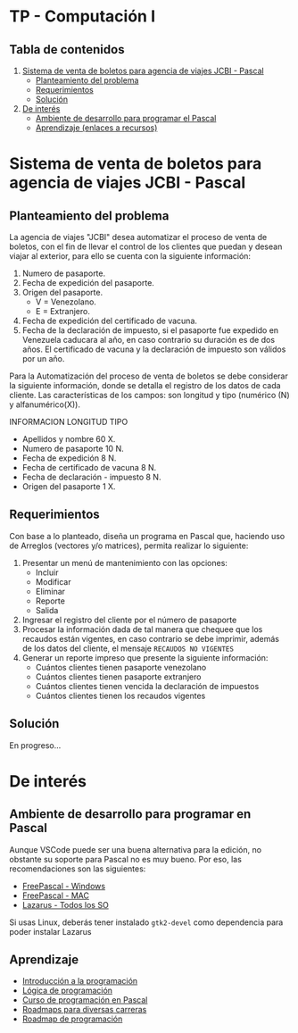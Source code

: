 TP - Computación I
==================

Tabla de contenidos
-------------------

1. [Sistema de venta de boletos para agencia de viajes JCBI - Pascal](#sistema-de-venta-de-boletos-para-agencia-de-viajes-jcbi---pascal)
    + [Planteamiento del problema](#planteamiento-del-problema)
    + [Requerimientos](#requerimientos)
    + [Solución](#solución)
2. [De interés](#de-interés)
    + [Ambiente de desarrollo para programar el Pascal](#ambiente-de-desarrollo-para-programar-en-pascal)
    + [Aprendizaje (enlaces a recursos)](#aprendizaje)

Sistema de venta de boletos para agencia de viajes JCBI - Pascal
================================================================

Planteamiento del problema
--------------------------

La agencia de viajes "JCBI" desea automatizar el proceso de venta de boletos, con el fin de llevar el control de los clientes que puedan y desean viajar al exterior, para ello se cuenta con la siguiente información:

1. Numero de pasaporte.
2. Fecha de expedición del pasaporte.
3. Origen del pasaporte.
    + V = Venezolano.
    + E = Extranjero.
4. Fecha de expedición del certificado de vacuna.
5. Fecha de la declaración de impuesto, si el pasaporte fue expedido en Venezuela caducara al año, en caso contrario su duración es de dos años. El certificado de vacuna y la declaración de impuesto son válidos por un año.

Para la Automatización del proceso de venta de boletos se debe considerar la siguiente
información, donde se detalla el registro de los datos de cada cliente. Las características
de los campos: son longitud y tipo (numérico (N) y alfanumérico(X)).

INFORMACION LONGITUD TIPO

+ Apellidos y nombre 60 X.
+ Numero de pasaporte 10 N.
+ Fecha de expedición 8 N.
+ Fecha de certificado de vacuna 8 N.
+ Fecha de declaración - impuesto 8 N.
+ Origen del pasaporte 1 X.

Requerimientos
--------------

Con base a lo planteado, diseña un programa en Pascal que, haciendo uso de Arreglos (vectores y/o matrices), permita realizar lo siguiente:

1. Presentar un menú de mantenimiento con las opciones:
    + Incluir
    + Modificar
    + Eliminar
    + Reporte
    + Salida
2. Ingresar el registro del cliente por el número de pasaporte
3. Procesar la información dada de tal manera que chequee que los recaudos están vigentes, en caso contrario se debe imprimir, además de los datos del cliente, el mensaje `RECAUDOS NO VIGENTES`
4. Generar un reporte impreso que presente la siguiente información:
    + Cuántos clientes tienen pasaporte venezolano
    + Cuántos clientes tienen pasaporte extranjero
    + Cuántos clientes tienen vencida la declaración de impuestos
    + Cuántos clientes tienen los recaudos vigentes

Solución
--------

En progreso...

De interés
==========

Ambiente de desarrollo para programar en Pascal
-----------------------------------------------

Aunque VSCode puede ser una buena alternativa para la edición, no obstante su soporte para Pascal no es muy bueno. Por eso, las recomendaciones son las siguientes:

+ [FreePascal - Windows](https://free-pascal.softonic.com/)
+ [FreePascal - MAC](https://free-pascal.uptodown.com/mac)
+ [Lazarus - Todos los SO](https://sourceforge.net/projects/lazarus/files/)

Si usas Linux, deberás tener instalado `gtk2-devel` como dependencia para poder instalar Lazarus

Aprendizaje
-----------

+ [Introducción a la programación](https://www.youtube.com/watch?v=VxrIZGQfxmE&pp=ygUeaW50cm9kdWNjacOzbiBhIGxhIHByb2dybWFjaW9u)
+ [Lógica de programación](https://www.youtube.com/watch?v=TdITcVD64zI&t=14500s&pp=ygUXbG9naWNhIGEgbGEgcHJvZ3JtYWNpb24%3D)
+ [Curso de programación en Pascal](https://www.nachocabanes.com/pascal/curso/)
+ [Roadmaps para diversas carreras](https://roadmap.sh/)
+ [Roadmap de programación](https://retosdeprogramacion.com/roadmap/)
